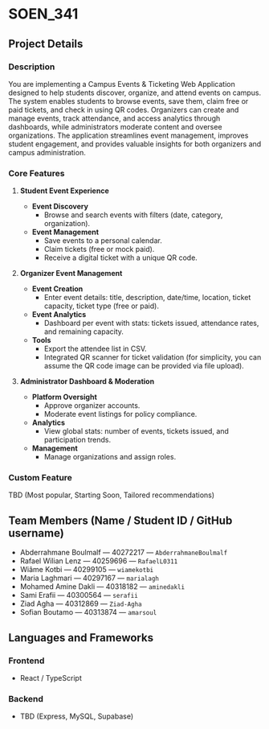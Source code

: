 # SOEN_341

## Project Details

### Description

You are implementing a Campus Events & Ticketing Web Application designed to help students discover, organize, and attend events on campus. The system enables students to browse events, save them, claim free or paid tickets, and check in using QR codes. Organizers can create and manage events, track attendance, and access analytics through dashboards, while administrators moderate content and oversee organizations. The application streamlines event management, improves student engagement, and provides valuable insights for both organizers and campus administration.

### Core Features

1. **Student Event Experience**  
   - **Event Discovery**  
     - Browse and search events with filters (date, category, organization).  
   - **Event Management**  
     - Save events to a personal calendar.  
     - Claim tickets (free or mock paid).  
     - Receive a digital ticket with a unique QR code.

2. **Organizer Event Management**  
   - **Event Creation**  
     - Enter event details: title, description, date/time, location, ticket capacity, ticket type (free or paid).  
   - **Event Analytics**  
     - Dashboard per event with stats: tickets issued, attendance rates, and remaining capacity.  
   - **Tools**  
     - Export the attendee list in CSV.  
     - Integrated QR scanner for ticket validation (for simplicity, you can assume the QR code image can be provided via file upload).

3. **Administrator Dashboard & Moderation**  
   - **Platform Oversight**  
     - Approve organizer accounts.  
     - Moderate event listings for policy compliance.  
   - **Analytics**  
     - View global stats: number of events, tickets issued, and participation trends.  
   - **Management**  
     - Manage organizations and assign roles.

### Custom Feature

TBD (Most popular, Starting Soon, Tailored recommendations)

## Team Members (Name / Student ID / GitHub username)

- Abderrahmane Boulmalf — 40272217 — `AbderrahmaneBoulmalf`  
- Rafael Wilian Lenz — 40259696 — `RafaelL0311`  
- Wiâme Kotbi — 40299105 — `wiamekotbi`  
- Maria Laghmari — 40297167 — `marialagh`  
- Mohamed Amine Dakli — 40318182 — `aminedakli`  
- Sami Erafii — 40300564 — `serafii`  
- Ziad Agha — 40312869 — `Ziad-Agha`  
- Sofian Boutamo — 40313874 — `amarsoul`

## Languages and Frameworks

### Frontend

- React / TypeScript

### Backend

- TBD (Express, MySQL, Supabase)
